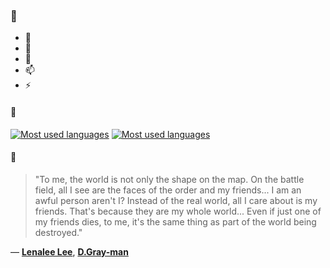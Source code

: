 ### 👋

- 🔭
- 🌱
- 💬
- 📫
- ⚡

#### 🧏

[![Most used languages](https://github-readme-stats-aynah.vercel.app/api/top-langs/?username=aynh&theme=solarized-dark&langs_count=6&layout=compact&hide_title=true)](https://github.com/anuraghazra/github-readme-stats#gh-dark-mode-only)
[![Most used languages](https://github-readme-stats-aynah.vercel.app/api/top-langs/?username=aynh&theme=solarized-light&langs_count=6&layout=compact&hide_title=true)](https://github.com/anuraghazra/github-readme-stats#gh-light-mode-only)

#### 💬

> "To me, the world is not only the shape on the map. On the battle field, all I see are the faces of the order and my friends... I am an awful person aren't I? Instead of the real world, all I care about is my friends. That's because they are my whole world... Even if just one of my friends dies, to me, it's the same thing as part of the world being destroyed."

&mdash; [**Lenalee Lee**](https://myanimelist.net/character.php?q=Lenalee%20Lee&cat=character), [**D.Gray-man**](https://myanimelist.net/search/all?q=D.Gray-man&cat=all)

